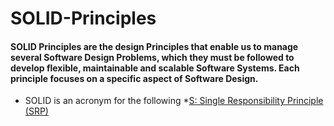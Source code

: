 # SOLID-Principles

#### SOLID Principles are the design Principles that enable us to manage several Software Design Problems, which they must be followed to develop flexible, maintainable and scalable Software Systems. Each principle focuses on a specific aspect of Software Design.

* SOLID is an acronym for the following
 *[S: Single Responsibility Principle (SRP)](#features) 
 

 
